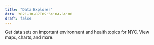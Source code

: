 ```yaml
---
title: "Data Explorer"
date: 2021-10-07T09:34:04-04:00
draft: false
---
```

Get data sets on important environment and health topics for NYC. View maps, charts, and more.